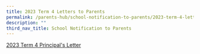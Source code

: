 ```yaml
---
title: 2023 Term 4 Letters to Parents
permalink: /parents-hub/school-notification-to-parents/2023-term-4-letters-to-parents/
description: ""
third_nav_title: School Notification to Parents
---
```

[2023 Term 4 Principal's Letter](/files/2023%20term%204%20principal's%20letter.pdf)